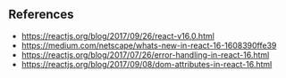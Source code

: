 

## References
- https://reactjs.org/blog/2017/09/26/react-v16.0.html
- https://medium.com/netscape/whats-new-in-react-16-1608390ffe39
- https://reactjs.org/blog/2017/07/26/error-handling-in-react-16.html
- https://reactjs.org/blog/2017/09/08/dom-attributes-in-react-16.html